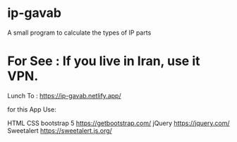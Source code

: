 # ip-gavab
A small program to calculate the types of IP parts

# For See : If you live in Iran, use it VPN.

Lunch To : https://ip-gavab.netlify.app/

for this App Use:

HTML
CSS
bootstrap 5 https://getbootstrap.com/
jQuery      https://jquery.com/
Sweetalert  https://sweetalert.js.org/
